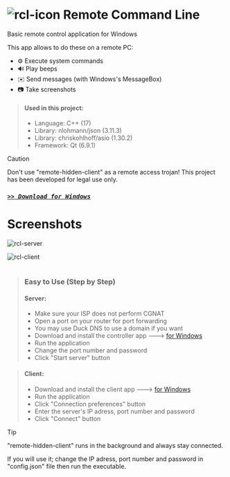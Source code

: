 # ![rcl-icon](https://github.com/user-attachments/assets/ef9cd46a-e362-4b91-adcf-e210610037ab) Remote Command Line

Basic remote control application for Windows

This app allows to do these on a remote PC:

- ⚙️ Execute system commands
- 🔊 Play beeps
- ✉️ Send messages (with Windows's MessageBox)
- 📷 Take screenshots

> #### Used in this project:
> - Language: C++ (17)
> - Library: nlohmann/json (3.11.3)
> - Library: chriskohlhoff/asio (1.30.2)
> - Framework: Qt (6.9.1)

> [!CAUTION]
> Don't use "remote-hidden-client" as a remote access trojan!
> This project has been developed for legal use only.

### [*` >> Download for Windows `*](https://github.com/Movansha/remote-cmd-line/releases/latest)


# Screenshots

![rcl-server](https://github.com/user-attachments/assets/6188e26b-60b9-439b-b35e-a8bb745187c6)

![rcl-client](https://github.com/user-attachments/assets/80a25f50-1f9b-4683-9871-8eecbe22b101)


#
> ### Easy to Use (Step by Step)
> #### Server:
> - Make sure your ISP does not perform CGNAT
> - Open a port on your router for port forwarding
> - You may use Duck DNS to use a domain if you want
> - Download and install the controller app ---> [for Windows](https://github.com/Movansha/remote-cmd-line/releases/latest)
> - Run the application
> - Change the port number and password
> - Click "Start server" button

> #### Client:
> - Download and install the client app ---> [for Windows](https://github.com/Movansha/remote-cmd-line/releases/latest)
> - Run the application
> - Click "Connection preferences" button
> - Enter the server's IP adress, port number and password
> - Click "Connect" button

> [!TIP]
> "remote-hidden-client" runs in the background and always stay connected.
> 
> If you will use it; change the IP adress, port number and password in "config.json" file then run the executable.
